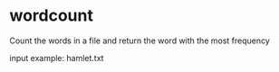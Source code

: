 # wordcount
Count the words in a file and return the word with the most frequency

input example: hamlet.txt
